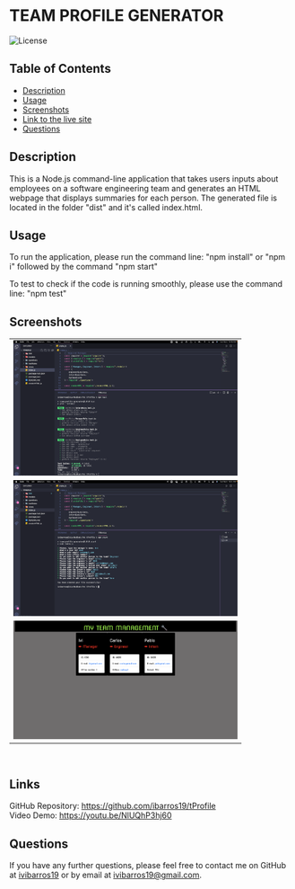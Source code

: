 # TEAM PROFILE GENERATOR
  ![License](https://img.shields.io/badge/License-MIT-blue)
  <h2>Table of Contents</h2>
  
  * [Description](#description)
  * [Usage](#usage)
  * [Screenshots](#scrs)
  * [Link to the live site](#live)
  * [Questions](#questions)
  
<a name='description'></a>
## Description

This is a Node.js command-line application that takes users inputs about employees on a software engineering team and generates an HTML webpage that displays summaries for each person. The generated file is located in the folder "dist" and it's called index.html.


<a name='usage'></a>
## Usage
  
To run the application, please run the command line: "npm install" or "npm i" followed by the command "npm start"

To test to check if the code is running smoothly, please use the command line: "npm test"
 
<a name='scrs'></a>
## Screenshots<br>
<table>
<tr>
<td><img src="assets/img/screenshot1.png" target="blank" width=400px></td>
<tr>
<td><img src="assets/img/screenshot2.png" target="blank" width=400px></td>
<tr>
<td><img src="assets/img/screenshot3.png" target="blank" width=400px></td>
</tr>
</tr>
</table>
<br>
<a name='live'></a>

## Links

GitHub Repository: <a href="https://github.com/ibarros19/tProfile" target="_blank">https://github.com/ibarros19/tProfile</a> 
<br>
Video Demo: <a href="https://youtu.be/NlUQhP3hj60" target="_blank">https://youtu.be/NlUQhP3hj60</a> 
<a name='questions'></a>

## Questions
If you have any further questions, please feel free to contact me on GitHub at [ivibarros19](https://github.com/ivibarros19) or by email at [ivibarros19@gmail.com](ivibarros19@gmail.com).
